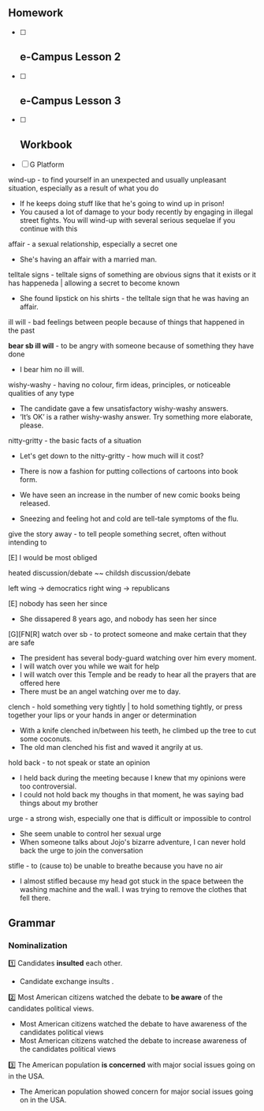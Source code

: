 ## Homework
- [ ] e-Campus Lesson 2 
	- 
- [ ] e-Campus Lesson 3
	- 
- [ ] Workbook
	-  
- [ ] G Platform

wind-up - to find yourself in an unexpected and usually unpleasant situation, especially as a result of what you do
- If he keeps doing stuff like that he's going to wind up in prison!
- You caused a lot of damage to your body recently by engaging in illegal street fights. You will wind-up with several serious sequelae if you continue with this

affair - a sexual relationship, especially a secret one
- She's having an affair with a married man.

telltale signs - telltale signs of something are obvious signs that it exists or it has happeneda | allowing a secret to become known
- She found lipstick on his shirts - the telltale sign that he was having an affair.

ill will - bad feelings between people because of things that happened in the past

**bear  sb  ill will** - to be angry with someone because of something they have done
- I bear him no ill will.

wishy-washy - having no colour, firm ideas, principles, or noticeable qualities of any type
- The candidate gave a few unsatisfactory wishy-washy answers.
-  ‘It’s OK’ is a rather wishy-washy answer. Try something more elaborate, please. 

nitty-gritty - the basic facts of a situation
- Let's get down to the nitty-gritty - how much will it cost?

- There is now a fashion for putting collections of cartoons into book form.
- We have seen an increase in the number of new comic books being released. 
- Sneezing and feeling hot and cold are tell-tale symptoms of the flu. 

give the story away - to tell people something secret, often without intending to

[E] I would be most obliged

heated discussion/debate ~~ childsh discussion/debate

left wing -> democratics
right wing -> republicans

[E] nobody has seen her since
- She dissapered 8 years ago, and nobody has seen her since

[G][FN[R] watch over sb - to protect someone and make certain that they are safe
- The president has several body-guard watching over him every moment.
- I will watch over you while we wait for help
- I will watch over this Temple and be ready to hear all the prayers that are offered here
- There must be an angel watching over me to day.

clench - hold something very tightly | to hold something tightly, or press together your lips or your hands in anger or determination
- With a knife clenched in/between his teeth, he climbed up the tree to cut some coconuts.
- The old man clenched his fist and waved it angrily at us.

hold back - to not speak or state an opinion
- I held back during the meeting because I knew that my opinions were too controversial.
- I could not hold back my thoughs in that moment, he was saying bad things about my brother

urge - a strong wish, especially one that is difficult or impossible to control
- She seem unable to control her sexual urge
- When someone talks about Jojo's bizarre adventure, I can never hold back the urge to join the conversation

stifle - to (cause to) be unable to breathe because you have no air
- I almost stifled because my head got stuck in the space between the washing machine and the wall. I was trying to remove the clothes that fell there.


## Grammar 

### Nominalization

1️⃣ Candidates **insulted** each other. 
- Candidate exchange insults .

2️⃣ Most American citizens watched the debate to **be aware** of the candidates political views.
- Most American citizens watched the debate to have awareness of the candidates political views
- Most American citizens watched the debate to increase awareness of the candidates political views

3️⃣ The American population **is concerned** with major social issues going on in the USA.
-  The American population showed concern for major social issues going on in the USA.

